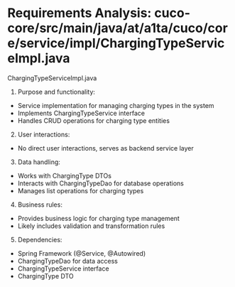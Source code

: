 # Requirements Analysis: cuco-core/src/main/java/at/a1ta/cuco/core/service/impl/ChargingTypeServiceImpl.java

ChargingTypeServiceImpl.java
1. Purpose and functionality:
- Service implementation for managing charging types in the system
- Implements ChargingTypeService interface
- Handles CRUD operations for charging type entities

2. User interactions:
- No direct user interactions, serves as backend service layer

3. Data handling:
- Works with ChargingType DTOs
- Interacts with ChargingTypeDao for database operations
- Manages list operations for charging types

4. Business rules:
- Provides business logic for charging type management
- Likely includes validation and transformation rules

5. Dependencies:
- Spring Framework (@Service, @Autowired)
- ChargingTypeDao for data access
- ChargingTypeService interface
- ChargingType DTO
